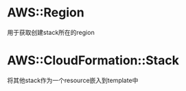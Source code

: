 # **AWS::Region**

用于获取创建stack所在的region

# **AWS::CloudFormation::Stack**

将其他stack作为一个resource嵌入到template中

